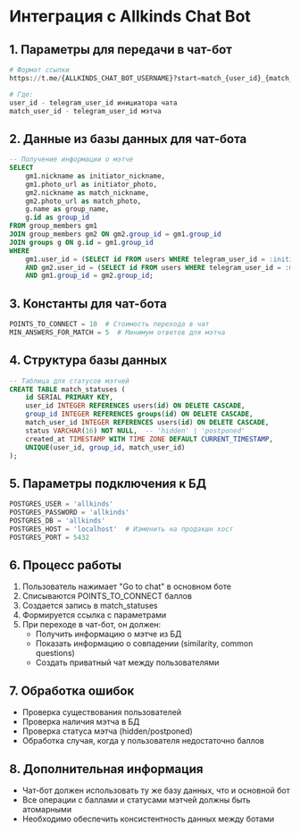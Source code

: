 # Интеграция с Allkinds Chat Bot

## 1. Параметры для передачи в чат-бот

```python
# Формат ссылки
https://t.me/{ALLKINDS_CHAT_BOT_USERNAME}?start=match_{user_id}_{match_user_id}

# Где:
user_id - telegram_user_id инициатора чата
match_user_id - telegram_user_id мэтча
```

## 2. Данные из базы данных для чат-бота

```sql
-- Получение информации о мэтче
SELECT 
    gm1.nickname as initiator_nickname,
    gm1.photo_url as initiator_photo,
    gm2.nickname as match_nickname,
    gm2.photo_url as match_photo,
    g.name as group_name,
    g.id as group_id
FROM group_members gm1
JOIN group_members gm2 ON gm2.group_id = gm1.group_id
JOIN groups g ON g.id = gm1.group_id
WHERE 
    gm1.user_id = (SELECT id FROM users WHERE telegram_user_id = :initiator_id)
    AND gm2.user_id = (SELECT id FROM users WHERE telegram_user_id = :match_id)
    AND gm1.group_id = gm2.group_id;
```

## 3. Константы для чат-бота

```python
POINTS_TO_CONNECT = 10  # Стоимость перехода в чат
MIN_ANSWERS_FOR_MATCH = 5  # Минимум ответов для мэтча
```

## 4. Структура базы данных

```sql
-- Таблица для статусов мэтчей
CREATE TABLE match_statuses (
    id SERIAL PRIMARY KEY,
    user_id INTEGER REFERENCES users(id) ON DELETE CASCADE,
    group_id INTEGER REFERENCES groups(id) ON DELETE CASCADE,
    match_user_id INTEGER REFERENCES users(id) ON DELETE CASCADE,
    status VARCHAR(16) NOT NULL,  -- 'hidden' | 'postponed'
    created_at TIMESTAMP WITH TIME ZONE DEFAULT CURRENT_TIMESTAMP,
    UNIQUE(user_id, group_id, match_user_id)
);
```

## 5. Параметры подключения к БД

```python
POSTGRES_USER = 'allkinds'
POSTGRES_PASSWORD = 'allkinds'
POSTGRES_DB = 'allkinds'
POSTGRES_HOST = 'localhost'  # Изменить на продакшн хост
POSTGRES_PORT = 5432
```

## 6. Процесс работы

1. Пользователь нажимает "Go to chat" в основном боте
2. Списываются POINTS_TO_CONNECT баллов
3. Создается запись в match_statuses
4. Формируется ссылка с параметрами
5. При переходе в чат-бот, он должен:
   - Получить информацию о мэтче из БД
   - Показать информацию о совпадении (similarity, common questions)
   - Создать приватный чат между пользователями

## 7. Обработка ошибок

- Проверка существования пользователей
- Проверка наличия мэтча в БД
- Проверка статуса мэтча (hidden/postponed)
- Обработка случая, когда у пользователя недостаточно баллов

## 8. Дополнительная информация

- Чат-бот должен использовать ту же базу данных, что и основной бот
- Все операции с баллами и статусами мэтчей должны быть атомарными
- Необходимо обеспечить консистентность данных между ботами 